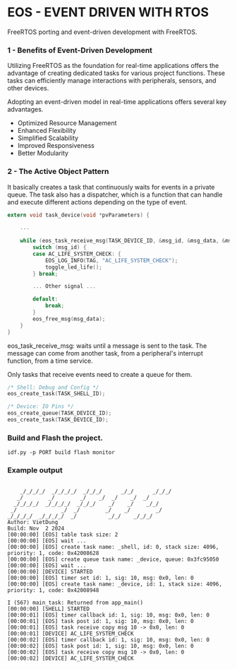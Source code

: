# EOS - EVENT DRIVEN WITH RTOS
FreeRTOS porting and event-driven development with FreeRTOS.

### 1 - Benefits of Event-Driven Development
Utilizing FreeRTOS as the foundation for real-time applications offers the advantage of creating dedicated tasks for various project functions. These tasks can efficiently manage interactions with peripherals, sensors, and other devices.

Adopting an event-driven model in real-time applications offers several key advantages.
* Optimized Resource Management
* Enhanced Flexibility
* Simplified Scalability
* Improved Responsiveness
* Better Modularity
### 2 - The Active Object Pattern
It basically creates a task that continuously waits for events in a private queue. The task also has a dispatcher, which is a function that can handle and execute different actions depending on the type of event.

```c
extern void task_device(void *pvParameters) {

    ...
	
	while (eos_task_receive_msg(TASK_DEVICE_ID, &msg_id, &msg_data, &msg_len)) {
		switch (msg_id) {
		case AC_LIFE_SYSTEM_CHECK: {
			EOS_LOG_INFO(TAG, "AC_LIFE_SYSTEM_CHECK");
			toggle_led_life();
		} break;

        ... Other signal ...

		default:
			break;
		}
		eos_free_msg(msg_data);
	}
}
```
eos_task_receive_msg: waits until a message is sent to the task. The message can come from another task, from a peripheral's interrupt function, from a time service.


Only tasks that receive events need to create a queue for them.
```c
/* Shell: Debug and Config */
eos_create_task(TASK_SHELL_ID);

/* Device: IO Pins */
eos_create_queue(TASK_DEVICE_ID);
eos_create_task(TASK_DEVICE_ID);
```

### Build and Flash the project.

```
idf.py -p PORT build flash monitor
```

### Example output

```

    _/_/_/_/  _/_/_/_/  _/_/_/      _/_/      _/_/_/
   _/        _/        _/    _/  _/    _/  _/
  _/_/_/_/  _/_/_/_/  _/_/_/    _/    _/    _/_/
 _/              _/  _/        _/    _/        _/
_/_/_/_/  _/_/_/_/  _/          _/_/    _/_/_/
Author: VietDung
Build: Nov  2 2024
[00:00:00] [EOS] table task size: 2
[00:00:00] [EOS] wait ...
[00:00:00] [EOS] create task name: _shell, id: 0, stack size: 4096, priority: 1, code: 0x42008628
[00:00:00] [EOS] create queue task name: _device, queue: 0x3fc95050
[00:00:00] [EOS] wait ...
[00:00:00] [DEVICE] STARTED
[00:00:00] [EOS] timer set id: 1, sig: 10, msg: 0x0, len: 0
[00:00:00] [EOS] create task name: _device, id: 1, stack size: 4096, priority: 1, code: 0x42008948

I (567) main_task: Returned from app_main()
[00:00:00] [SHELL] STARTED
[00:00:01] [EOS] timer callback id: 1, sig: 10, msg: 0x0, len: 0
[00:00:01] [EOS] task post id: 1, sig: 10, msg: 0x0, len: 0
[00:00:01] [EOS] task receive copy msg 10 -> 0x0, len: 0
[00:00:01] [DEVICE] AC_LIFE_SYSTEM_CHECK
[00:00:02] [EOS] timer callback id: 1, sig: 10, msg: 0x0, len: 0
[00:00:02] [EOS] task post id: 1, sig: 10, msg: 0x0, len: 0
[00:00:02] [EOS] task receive copy msg 10 -> 0x0, len: 0
[00:00:02] [DEVICE] AC_LIFE_SYSTEM_CHECK

```